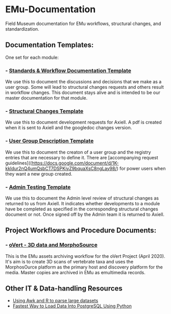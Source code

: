 # EMu-Documentation
Field Museum documentation for EMu workflows, structural changes, and standardization.

## Documentation Templates:
One set for each module:

### - [Standards & Workflow Documentation Template](https://docs.google.com/document/d/1L-lFa4STSxdCT8pe1EamQRyEgPI-yjHyAJ2L0id-170/)
We use this to document the discussions and decisions that we make as a user group. Some will lead to structural changes requests and others result in workflow changes. This document stays alive and is intended to be our master documentation for that module.

### - [Structural Changes Template](https://docs.google.com/document/d/19V6rYzCPe8_u5-JhoCf-sQ0zVDubF9xSHYqApmSaMaA/)
We use this to document development requests for Axiell. A pdf is created when it is sent to Axiell and the googledoc changes version.

### - [User Group Description Template](https://docs.google.com/document/d/1iJ2I_X79dxPpbptJXkG3lYbekszdSqJL5P5yLTYly_o/)
We use this to document the creaton of a user group and the registry entries that are necessary to define it. There are [accompanying request guidelines]((https://docs.google.com/document/d/1K-kkldur2nQ4umQsbCT7DSPKiyZ9bquaXsC8ngLay98/) for power users when they want a new group created.

### - [Admin Testing Template](https://docs.google.com/document/d/16xxeky2kTEMUM4eW1GPQRQFUvvwUsG-gPhuRFNUWUa0/)
We use this to document the Admin level review of structural changes as returned to us from Axiell. It indicates whether developments to a module have be completed as specified in the corresponding structural changes document or not. Once signed off by the Admin team it is returned to Axiell.

## Project Workflows and Procedure Documents:

### - [oVert - 3D data and MorphoSource](https://github.com/fieldmuseum/EMu-Documentation/blob/master/oVert_FMNH_EMu_Data_WorkflowApril2020.pdf)
This is the EMu assets archiving workflow for the oVert Project (April 2020). It's aim is to create 3D scans of vertebrate taxa and uses the MorphosOurce platform as the primary host and discovery platform for the media. Master copies are archived in EMu as emultimedia records.


## Other IT & Data-handling Resources

- [Using Awk and R to parse large datasets](https://livefreeordichotomize.com/2019/06/04/using_awk_and_r_to_parse_25tb/)
- [Fastest Way to Load Data Into PostgreSQL Using Python](https://hakibenita.com/fast-load-data-python-postgresql)
